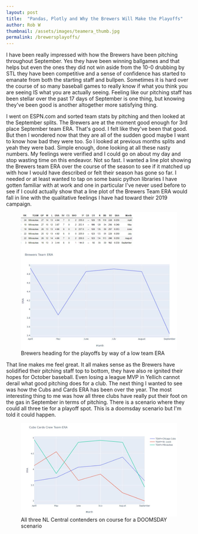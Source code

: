 ```yaml
---
layout: post
title:  "Pandas, Plotly and Why the Brewers Will Make the Playoffs"
author: Rob W
thumbnail: /assets/images/teamera_thumb.jpg
permalink: /brewersplayoffs/
---
```

I have been really impressed with how the Brewers have been pitching throughout September.  Yes they have been winning ballgames and that helps but even the ones they did not win aside from the 10-0 drubbing by STL they have been competitive and a sense of confidence has started to emanate from both the starting staff and bullpen.  Sometimes it is hard over the course of so many baseball games to really know if what you think you are seeing IS what you are actually seeing.  Feeling like our pitching staff has been stellar over the past 17 days of September is one thing, but knowing they've been good is another altogether more satisfying thing.

I went on ESPN.com and sorted team stats by pitching and then looked at the September splits.  The Brewers are at the moment good enough for 3rd place September team ERA.  That's good.  I felt like they've been that good.  But then I wondered now that they are all of the sudden good maybe I want to know how bad they were too. So I looked at previous months splits and yeah they were bad.  Simple enough, done looking at all these nasty numbers. My feelings were verified and I could go on about my day and stop wasting time on this endeavor.  Not so fast.  I wanted a line plot showing the Brewers team ERA over the course of the season to see if it matched up with how I would have described or felt their season has gone so far.  I needed or at least wanted to tap on some basic python libraries I have gotten familiar with at work and one in particular I've never used before to see if I could actually show that a line plot of the Brewers Team ERA would fall in line with the qualitative feelings I have had toward their 2019 campaign.

<figure>
  <img src="/assets/images/teamera.JPG" alt="teamera" style="display: block" >
  <figcaption>Brewers heading for the playoffs by way of a low team ERA</figcaption>
  </Figure>

That line makes me feel great.  It all makes sense as the Brewers have solidified their pitching staff top to bottom, they have also re ignited their hopes for October baseball.  Even losing a league MVP in Yellich cannot derail what good pitching does for a club.  The next thing I wanted to see was how the Cubs and Cards ERA has been over the year. The most interesting thing to me was how all three clubs have really put their foot on the gas in September in terms of pitching.  There is a scenario where they could all three tie for a playoff spot.  This is a doomsday scenario but I'm told it could happen.

<figure>
  <img src="/assets/images/cubscardscrew.JPG" alt="nlcentral" style="display: block" >
  <figcaption>All three NL Central contenders on course for a DOOMSDAY scenario</figcaption>
  </Figure>